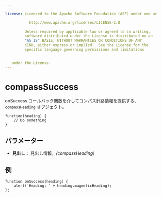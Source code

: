 ```yaml
---

license: Licensed to the Apache Software Foundation (ASF) under one or more contributor license agreements. See the NOTICE file distributed with this work for additional information regarding copyright ownership. The ASF licenses this file to you under the Apache License, Version 2.0 (the "License"); you may not use this file except in compliance with the License. You may obtain a copy of the License at

           http://www.apache.org/licenses/LICENSE-2.0
    
         Unless required by applicable law or agreed to in writing,
         software distributed under the License is distributed on an
         "AS IS" BASIS, WITHOUT WARRANTIES OR CONDITIONS OF ANY
         KIND, either express or implied.  See the License for the
         specific language governing permissions and limitations
    

   under the License.
---
```


# compassSuccess

onSuccess コールバック関数を介してコンパス針路情報を提供する、 `compassHeading` オブジェクト。

    function(heading) {
        // Do something
    }
    

## パラメーター

*   **見出し**： 見出し情報。*(compassHeading)*

## 例

    function onSuccess(heading) {
        alert('Heading: ' + heading.magneticHeading);
    };